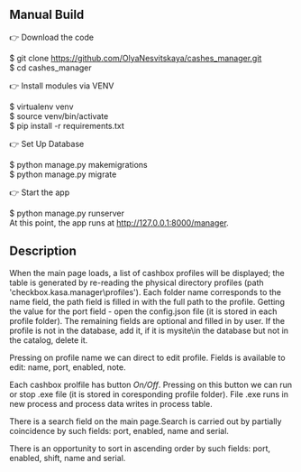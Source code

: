 
## Manual Build

👉 Download the code

$ git clone https://github.com/OlyaNesvitskaya/cashes_manager.git  
$ cd cashes_manager

👉 Install modules via VENV

$ virtualenv venv  
$ source venv/bin/activate  
$ pip install -r requirements.txt  

👉 Set Up Database

$ python manage.py makemigrations  
$ python manage.py migrate  

👉 Start the app

$ python manage.py runserver  
At this point, the app runs at http://127.0.0.1:8000/manager.

## Description

When the main page loads, a list of cashbox profiles will be displayed; the table is generated
by re-reading the physical directory profiles (path 'checkbox.kasa.manager\profiles'). 
Each folder name corresponds to the name field, the path field is filled in with the full path to the profile. 
Getting the value for the port field - open the config.json file (it is stored in each profile folder).
The remaining fields are optional and filled in by user. If the profile is not in the database, add it,
if it is mysite\in the database but not in the catalog, delete it.

Pressing on profile name we can direct to edit profile. Fields is available to edit: name, port, enabled, note.

Each cashbox prolfile has button *On/Off*. Pressing on this button we can run or stop .exe file 
(it is stored in coresponding profile folder). 
File .exe runs in new process and process data writes in process table.

There is a search field on the main page.Search is carried out by partially coincidence by such fields: port, enabled, name and serial.

There is an opportunity to sort in ascending order by such fields: port, enabled, shift, name and serial.
